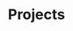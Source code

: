 ---
category: projects
hue: var(--c-themeHuePurple)
title: Projects
description: A set of cool stuff I've built
---